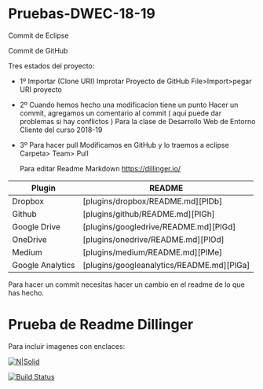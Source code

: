 # Pruebas-DWEC-18-19

Commit de Eclipse 

Commit de GitHub


Tres estados del proyecto:

* 1º Importar (Clone URI) 
Improtar Proyecto de GitHub
File>Import>pegar URI proyecto
* 2º Cuando hemos hecho una modificacion tiene un punto 
Hacer un commit, agregamos un comentario al commit 
( aqui puede dar problemas si hay conflictos ) 
Para la clase de Desarrollo Web de Entorno Cliente del curso 2018-19
* 3º Para hacer pull
Modificamos en GitHub y lo traemos a eclipse 
Carpeta> Team> Pull

  Para editar Readme  Markdown https://dillinger.io/

| Plugin | README |
| ------ | ------ |
| Dropbox | [plugins/dropbox/README.md][PlDb] |
| Github | [plugins/github/README.md][PlGh] |
| Google Drive | [plugins/googledrive/README.md][PlGd] |
| OneDrive | [plugins/onedrive/README.md][PlOd] |
| Medium | [plugins/medium/README.md][PlMe] |
| Google Analytics | [plugins/googleanalytics/README.md][PlGa] |


Para hacer un commit necesitas hacer un cambio en el readme de lo que has hecho. 



# Prueba de Readme  Dillinger

Para incluir  imagenes con enclaces: 

[![N|Solid](https://cldup.com/dTxpPi9lDf.thumb.png)](https://nodesource.com/products/nsolid)

[![Build Status](https://travis-ci.org/joemccann/dillinger.svg?branch=master)](https://travis-ci.org/joemccann/dillinger)
